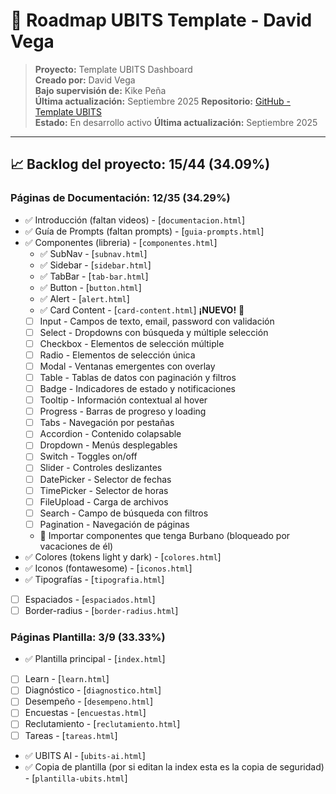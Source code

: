 # 🚀 Roadmap UBITS Template - David Vega

> **Proyecto:** Template UBITS Dashboard  
> **Creado por:** David Vega  
> **Bajo supervisión de:** Kike Peña  
> **Última actualización:** Septiembre 2025
**Repositorio:** [GitHub - Template UBITS](https://github.com/DavidVegaM91/template-ubits)  
**Estado:** En desarrollo activo
**Última actualización:** Septiembre 2025

---

## 📈 **Backlog del proyecto**: 15/44 (34.09%)


### **Páginas de Documentación**: 12/35 (34.29%)
- ✅ Introducción (faltan videos) - [`documentacion.html`]
- ✅ Guía de Prompts (faltan prompts) - [`guia-prompts.html`]
- ✅ Componentes (libreria) - [`componentes.html`]
    - ✅ SubNav - [`subnav.html`]
    - ✅ Sidebar - [`sidebar.html`]
    - ✅ TabBar - [`tab-bar.html`]
    - ✅ Button - [`button.html`]
    - ✅ Alert - [`alert.html`]
    - ✅ Card Content - [`card-content.html`] **¡NUEVO!** 🚀
    - [ ] Input - Campos de texto, email, password con validación
    - [ ] Select - Dropdowns con búsqueda y múltiple selección
    - [ ] Checkbox - Elementos de selección múltiple
    - [ ] Radio - Elementos de selección única
    - [ ] Modal - Ventanas emergentes con overlay
    - [ ] Table - Tablas de datos con paginación y filtros
    - [ ] Badge - Indicadores de estado y notificaciones
    - [ ] Tooltip - Información contextual al hover
    - [ ] Progress - Barras de progreso y loading
    - [ ] Tabs - Navegación por pestañas
    - [ ] Accordion - Contenido colapsable
    - [ ] Dropdown - Menús desplegables
    - [ ] Switch - Toggles on/off
    - [ ] Slider - Controles deslizantes
    - [ ] DatePicker - Selector de fechas
    - [ ] TimePicker - Selector de horas
    - [ ] FileUpload - Carga de archivos
    - [ ] Search - Campo de búsqueda con filtros
    - [ ] Pagination - Navegación de páginas
    - 🚫 Importar componentes que tenga Burbano (bloqueado por vacaciones de él)
- ✅ Colores (tokens light y dark) - [`colores.html`]
- ✅ Iconos (fontawesome) - [`iconos.html`]
- ✅ Tipografías - [`tipografia.html`]
- [ ] Espaciados - [`espaciados.html`]
- [ ] Border-radius - [`border-radius.html`]

### **Páginas Plantilla**: 3/9 (33.33%)
- ✅  Plantilla principal - [`index.html`]
- [ ] Learn - [`learn.html`]
- [ ] Diagnóstico - [`diagnostico.html`]
- [ ] Desempeño - [`desempeno.html`]
- [ ] Encuestas - [`encuestas.html`]
- [ ] Reclutamiento - [`reclutamiento.html`]
- [ ] Tareas - [`tareas.html`]
- ✅  UBITS AI - [`ubits-ai.html`]
- ✅  Copia de plantilla (por si editan la index esta es la copia de seguridad) - [`plantilla-ubits.html`]